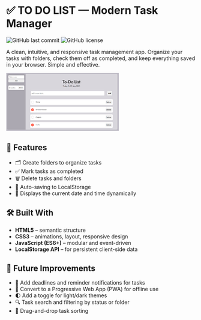 # ✅ TO DO LIST — Modern Task Manager

![GitHub last commit](https://img.shields.io/github/last-commit/AnStacy/To-Do-List)
![GitHub license](https://img.shields.io/github/license/AnStacy/To-Do-List)

A clean, intuitive, and responsive task management app. Organize your tasks with folders, check them off as completed, and keep everything saved in your browser. Simple and effective.

<img src="image/example.png" width="300" alt="Example task item" />

## 🚀 Features

- 🗂️ Create folders to organize tasks
- ✅ Mark tasks as completed
- 🗑️ Delete tasks and folders
- 💾 Auto-saving to LocalStorage
- 📅 Displays the current date and time dynamically

## 🛠️ Built With

- **HTML5** – semantic structure
- **CSS3** – animations, layout, responsive design
- **JavaScript (ES6+)** – modular and event-driven
- **LocalStorage API** – for persistent client-side data

## 🧠 Future Improvements

- 🔔 Add deadlines and reminder notifications for tasks
- 📱 Convert to a Progressive Web App (PWA) for offline use
- 🌓 Add a toggle for light/dark themes
- 🔍 Task search and filtering by status or folder
- 🧩 Drag-and-drop task sorting
